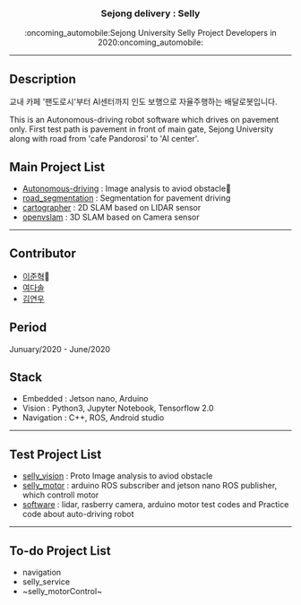 <h3 align="center">Sejong delivery : Selly</h3>
<p align="center">
  :oncoming_automobile:Sejong University Selly Project Developers in 2020:oncoming_automobile:
</p>

* * *

## Description
교내 카페 '팬도로시'부터 AI센터까지 인도 보행으로 자율주행하는 배달로봇입니다.

This is an Autonomous-driving robot software which drives on pavement only. First test path is pavement in front of main gate, Sejong University along with road from 'cafe Pandorosi' to 'AI center'.

## Main Project List
* [Autonomous-driving](https://github.com/JunHyeok96/Autonomous-Driving-Vision) : Image analysis to aviod obstacle:pushpin:
* [road_segmentation](https://github.com/seraaaayeo/SellyDev/tree/road_segmentation) : Segmentation for pavement driving
* [cartographer](https://github.com/seraaaayeo/SellyDev/tree/cartographer) : 2D SLAM based on LIDAR sensor
* [openvslam](https://github.com/seraaaayeo/SellyDev/tree/openvslam/VSLAM) : 3D SLAM based on Camera sensor

***

## Contributor
* [이준혁](https://github.com/JunHyeok96):crown:
* [여다솔](https://github.com/seraaaayeo)
* [김연우](https://github.com/Yeonwoo-Kim)

## Period
Junuary/2020 - June/2020

## Stack
* Embedded : Jetson nano, Arduino
* Vision : Python3, Jupyter Notebook, Tensorflow 2.0
* Navigation : C++, ROS, Android studio

***

## Test Project List
* [selly_vision](https://github.com/seraaaayeo/SellyDev/tree/selly_vision) : Proto Image analysis to aviod obstacle
* [selly_motor](https://github.com/seraaaayeo/SellyDev/tree/selly_motor) : arduino ROS subscriber and jetson nano ROS publisher, which controll motor
* [software](https://github.com/seraaaayeo/SellyDev/tree/software) : lidar, rasberry camera, arduino motor test codes and Practice code about auto-driving robot

***

## To-do Project List
* navigation
* selly_service
* ~selly_motorControl~

